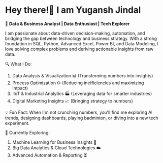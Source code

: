 # Hey there!👋 I am Yugansh Jindal 
🚀 **Data & Business Analyst | Data Enthusiast | Tech Explorer**

I am passionate about data-driven decision-making, automation, and bridging the gap between technology and business strategy. With a strong foundation in SQL, Python, Advanced Excel, Power BI, and Data Modeling, I love solving complex problems and deriving actionable insights from raw data.

🔍 What I Do:
1. Data Analysis & Visualization 📊 (Transforming numbers into insights)
2. Process Optimization ⚙️ (Reducing inefficiencies and maximizing impact)
3. IIoT & Industrial Analytics 🏭 (Leveraging data for smarter industries)
4. Digital Marketing Insights 📈 (Bringing strategy to numbers)

💡 Fun Fact:
When I'm not crunching numbers, you'll find me exploring AI trends, designing dashboards, playing badminton, or diving into a new tech experiment.

🎯 Currently Exploring:
1. Machine Learning for Business Insights 🤖
2. Big Data Analytics & Cloud Technologies ☁️
3. Advanced Automation & Reporting ⏳
